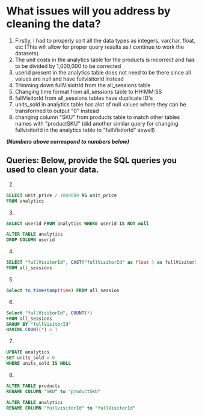 # What issues will you address by cleaning the data?

1. Firstly, I had to properly sort all the data types as integers, varchar, float, etc (This will allow for proper query results as I continue to work the datasets)
2. The unit costs in the analytics table for the products is incorrect and has to be divided by 1,000,000 to be corrected
3. userid present in the analytics table does not need to be there since all values are null and have fullvisitorId instead
4. Trimming down fullVisiotrId from the all_sessions table 
5. Changing time format from all_sessions table to HH:MM:SS
6. fullVisitorId from all_sessions tables have duplicate ID's
7. units_sold in analytics table has alot of null values where they can be transformed to output "0" instead
8. changing column "SKU" from products table to match other tables names with "productSKU" (did another similar query for changing  fullvisitorId in the analytics table to "fullVisitorId" aswell)

***(Numbers above correspond to numbers below)***

## Queries: Below, provide the SQL queries you used to clean your data.

2. 
 ```SQL
SELECT unit_price / 1000000 AS unit_price
FROM analytics
```
3. 
```SQL
SELECT userid FROM analytics WHERE userid IS NOT null
```
```SQL
ALTER TABLE analytics
DROP COLUMN userid
```
4.
```SQL
SELECT "fullVisitorId", CAST("fullVisitorId" as float ) as fullVisitorIdTrim
FROM all_sessions
```
5. 
```SQL
Select to_timestamp(time) FROM all_session
```
6. 
```SQL
Select "fullVisitorId", COUNT(*)
FROM all_sessions
GROUP BY "fullVisitorId"
HAVING COUNT(*) > 1
```
7.
```SQL
UPDATE analytics
SET units_sold = 0
WHERE units_sold IS NULL
```
8.
```SQL
ALTER TABLE products
RENAME COLUMN "SKU" to "productSKU"
```
```SQL
ALTER TABLE analytics
RENAME COLUMN "fullvisitorId" to "fullVisitorId"
```